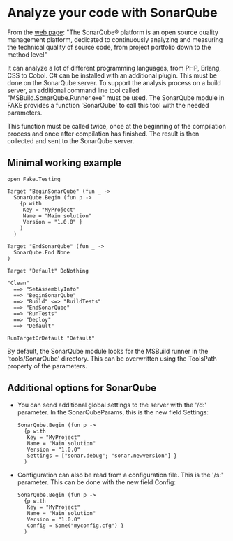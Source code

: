 # Analyze your code with SonarQube

From the [web page](http://sonarqube.org):
"The SonarQube® platform is an open source quality management platform, dedicated to continuously analyzing and measuring the technical quality of source code, from project portfolio down to the method level"

It can analyze a lot of different programming languages, from PHP, Erlang, CSS to Cobol. C# can be installed
with an additional plugin. This must be done on the SonarQube server. 
To support the analysis process on a build server, an additional command line tool called "MSBuild.SonarQube.Runner.exe"
must be used. The SonarQube module in FAKE provides a function 'SonarQube' to call this tool with the needed parameters.

This function must be called twice, once at the beginning of the compilation process and once after
compilation has finished. The result is then collected and sent to the SonarQube server.


## Minimal working example

    open Fake.Testing

    Target "BeginSonarQube" (fun _ ->
      SonarQube.Begin (fun p ->
        {p with
         Key = "MyProject"
         Name = "Main solution"
         Version = "1.0.0" }
        )
      )

    Target "EndSonarQube" (fun _ ->
      SonarQube.End None
    )

    Target "Default" DoNothing

    "Clean"
      ==> "SetAssemblyInfo"
      ==> "BeginSonarQube"
      ==> "Build" <=> "BuildTests"
      ==> "EndSonarQube"
      ==> "RunTests"
      ==> "Deploy"
      ==> "Default"

    RunTargetOrDefault "Default"

By default, the SonarQube module looks for the MSBuild runner in the 'tools/SonarQube' directory. This can be overwritten using the ToolsPath property of the parameters.

## Additional options for SonarQube

* You can send additional global settings  to the server with the '/d:' parameter.
In the SonarQubeParams, this is the new field Settings:

      SonarQube.Begin (fun p ->
        {p with
         Key = "MyProject"
         Name = "Main solution"
         Version = "1.0.0" 
         Settings = ["sonar.debug"; "sonar.newversion"] }
        )

* Configuration can also be read from a configuration file. This is the '/s:' parameter.
This can be done with the new field Config:

      SonarQube.Begin (fun p ->
        {p with
         Key = "MyProject"
         Name = "Main solution"
         Version = "1.0.0" 
         Config = Some("myconfig.cfg") }
        )

